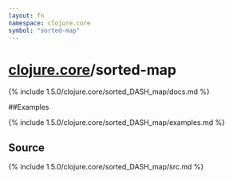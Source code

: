 ```yaml
---
layout: fn
namespace: clojure.core
symbol: "sorted-map"
---
```


# [clojure.core](../)/sorted-map

{% include 1.5.0/clojure.core/sorted_DASH_map/docs.md %}

##Examples

{% include 1.5.0/clojure.core/sorted_DASH_map/examples.md %}
## Source
{% include 1.5.0/clojure.core/sorted_DASH_map/src.md %}

